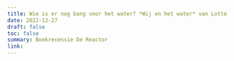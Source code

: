 ```yaml
---
title: Wie is er nog bang voor het water? *Wij en het water* van Lotte Jensen
date: 2022-12-27
draft: false
toc: false
summary: Boekrecensie De Reactor
link: 
---
```


